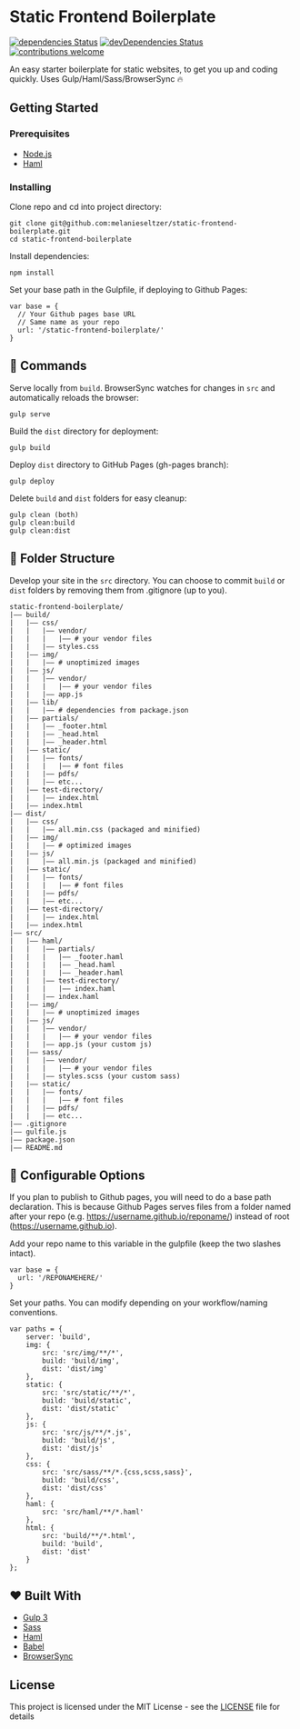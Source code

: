 # Static Frontend Boilerplate
[![dependencies Status](https://david-dm.org/melanieseltzer/static-frontend-boilerplate/status.svg)](https://david-dm.org/melanieseltzer/static-frontend-boilerplate) [![devDependencies Status](https://david-dm.org/melanieseltzer/static-frontend-boilerplate/dev-status.svg)](https://david-dm.org/melanieseltzer/static-frontend-boilerplate?type=dev) [![contributions welcome](https://img.shields.io/badge/contributions-welcome-brightgreen.svg?style=flat)](https://github.com/melanieseltzer/static-frontend-boilerplate/issues)

An easy starter boilerplate for static websites, to get you up and coding quickly. Uses Gulp/Haml/Sass/BrowserSync :fire:

## Getting Started

### Prerequisites

- [Node.js](https://nodejs.org/en/)
- [Haml](http://haml.info/)

### Installing

Clone repo and cd into project directory:

```
git clone git@github.com:melanieseltzer/static-frontend-boilerplate.git
cd static-frontend-boilerplate
```

Install dependencies:

```
npm install
```

Set your base path in the Gulpfile, if deploying to Github Pages:

```
var base = {
  // Your Github pages base URL
  // Same name as your repo
  url: '/static-frontend-boilerplate/'
}

```

## :rocket: Commands

Serve locally from `build`. BrowserSync watches for changes in `src` and automatically reloads the browser:

```
gulp serve
```

Build the `dist` directory for deployment:

```
gulp build
```

Deploy `dist` directory to GitHub Pages (gh-pages branch):

```
gulp deploy
```

Delete `build` and `dist` folders for easy cleanup:

```
gulp clean (both)
gulp clean:build
gulp clean:dist
```

## :file_folder: Folder Structure

Develop your site in the `src` directory. You can choose to commit `build` or `dist` folders by removing them from .gitignore (up to you).

```
static-frontend-boilerplate/
|—— build/
|   |—— css/
|   |   |—— vendor/
|   |   |   |—— # your vendor files
|   |   |—— styles.css
|   |—— img/
|   |   |—— # unoptimized images
|   |—— js/
|   |   |—— vendor/
|   |   |   |—— # your vendor files
|   |   |—— app.js
|   |—— lib/
|   |   |—— # dependencies from package.json
|   |—— partials/
|   |   |—— _footer.html
|   |   |—— _head.html
|   |   |—— _header.html
|   |—— static/
|   |   |—— fonts/
|   |   |   |—— # font files
|   |   |—— pdfs/
|   |   |—— etc...
|   |—— test-directory/
|   |   |—— index.html
|   |—— index.html
|—— dist/
|   |—— css/
|   |   |—— all.min.css (packaged and minified)
|   |—— img/
|   |   |—— # optimized images
|   |—— js/
|   |   |—— all.min.js (packaged and minified)
|   |—— static/
|   |   |—— fonts/
|   |   |   |—— # font files
|   |   |—— pdfs/
|   |   |—— etc...
|   |—— test-directory/
|   |   |—— index.html
|   |—— index.html
|—— src/
|   |—— haml/
|   |   |—— partials/
|   |   |   |—— _footer.haml
|   |   |   |—— _head.haml
|   |   |   |—— _header.haml
|   |   |—— test-directory/
|   |   |   |—— index.haml
|   |   |—— index.haml
|   |—— img/
|   |   |—— # unoptimized images
|   |—— js/
|   |   |—— vendor/
|   |   |   |—— # your vendor files
|   |   |—— app.js (your custom js)
|   |—— sass/
|   |   |—— vendor/
|   |   |   |—— # your vendor files
|   |   |—— styles.scss (your custom sass)
|   |—— static/
|   |   |—— fonts/
|   |   |   |—— # font files
|   |   |—— pdfs/
|   |   |—— etc...
|—— .gitignore
|—— gulfile.js
|—— package.json
|—— README.md
```

## :wrench: Configurable Options

If you plan to publish to Github pages, you will need to do a base path declaration. This is because Github Pages serves files from a folder named after your repo (e.g. https://username.github.io/reponame/) instead of root (https://username.github.io).

Add your repo name to this variable in the gulpfile (keep the two slashes intact).

```
var base = {
  url: '/REPONAMEHERE/'
}
```

Set your paths. You can modify depending on your workflow/naming conventions.

```
var paths = {
    server: 'build',
    img: {
        src: 'src/img/**/*',
        build: 'build/img',
        dist: 'dist/img'
    },
    static: {
        src: 'src/static/**/*',
        build: 'build/static',
        dist: 'dist/static'
    },
    js: {
        src: 'src/js/**/*.js',
        build: 'build/js',
        dist: 'dist/js'
    },
    css: {
        src: 'src/sass/**/*.{css,scss,sass}',
        build: 'build/css',
        dist: 'dist/css'
    },
    haml: {
        src: 'src/haml/**/*.haml'
    },
    html: {
        src: 'build/**/*.html',
        build: 'build',
        dist: 'dist'
    }
};
```

## :heart: Built With

- [Gulp 3](https://gulpjs.com/)
- [Sass](http://sass-lang.com/)
- [Haml](http://haml.info/)
- [Babel](https://babeljs.io/)
- [BrowserSync](https://browsersync.io/)

## License

This project is licensed under the MIT License - see the [LICENSE](LICENSE) file for details
